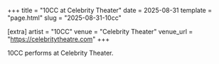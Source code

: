 +++
title = "10CC at Celebrity Theater"
date = 2025-08-31
template = "page.html"
slug = "2025-08-31-10cc"

[extra]
artist = "10CC"
venue = "Celebrity Theater"
venue_url = "https://celebritytheatre.com"
+++

10CC performs at Celebrity Theater.
